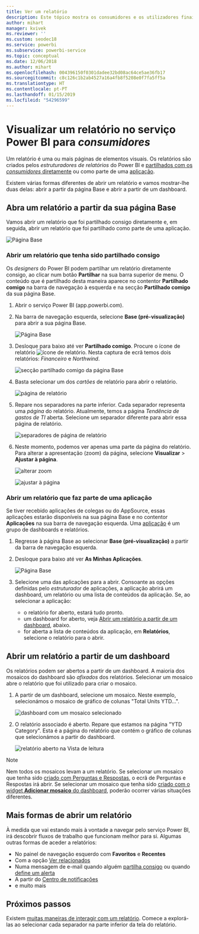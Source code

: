 ```yaml
---
title: Ver um relatório
description: Este tópico mostra os consumidores e os utilizadores finais do Power BI que tiveram de abrir e ver um relatório do Power BI.
author: mihart
manager: kvivek
ms.reviewer: ''
ms.custom: seodec18
ms.service: powerbi
ms.subservice: powerbi-service
ms.topic: conceptual
ms.date: 12/06/2018
ms.author: mihart
ms.openlocfilehash: 004396150f0301dadee32bd08ac64ce5ae36fb17
ms.sourcegitcommit: c8c126c1b2ab4527a16a4fb8f5208e0f7fa5ff5a
ms.translationtype: HT
ms.contentlocale: pt-PT
ms.lasthandoff: 01/15/2019
ms.locfileid: "54296599"
---
```

# <a name="view-a-report-in-power-bi-service-for-consumers"></a>Visualizar um relatório no serviço Power BI para *consumidores*
Um relatório é uma ou mais páginas de elementos visuais. Os relatórios são criados pelos *estruturadores de relatórios* do Power BI e [partilhados com os *consumidores* diretamente](end-user-shared-with-me.md) ou como parte de uma [aplicação](end-user-apps.md). 

Existem várias formas diferentes de abrir um relatório e vamos mostrar-lhe duas delas: abrir a partir da página Base e abrir a partir de um dashboard. 

<!-- add art-->


## <a name="open-a-report-from-your-home-page"></a>Abra um relatório a partir da sua página Base
Vamos abrir um relatório que foi partilhado consigo diretamente e, em seguida, abrir um relatório que foi partilhado como parte de uma aplicação.

   ![Página Base](./media/end-user-report-open/power-bi-home.png)

### <a name="open-a-report-that-has-been-shared-with-you"></a>Abrir um relatório que tenha sido partilhado consigo
Os *designers* do Power BI podem partilhar um relatório diretamente consigo, ao clicar num botão **Partilhar** na sua barra superior de menu. O conteúdo que é partilhado desta maneira aparece no contentor **Partilhado comigo** na barra de navegação à esquerda e na secção **Partilhado comigo** da sua página Base.

1. Abrir o serviço Power BI (app.powerbi.com).

2. Na barra de navegação esquerda, selecione **Base (pré-visualização)** para abrir a sua página Base.  

   ![Página Base](./media/end-user-report-open/power-bi-select-home.png)
   
3. Desloque para baixo até ver **Partilhado comigo**. Procure o ícone de relatório ![ícone de relatório](./media/end-user-report-open/power-bi-report-icon.png). Nesta captura de ecrã temos dois relatórios: *Financeiro* e *Northwind*. 
   
   ![secção partilhado comigo da página Base](./media/end-user-report-open/power-bi-shared.png)

4. Basta selecionar um dos *cartões* de relatório para abrir o relatório.

   ![página de relatório](./media/end-user-report-open/power-bi-report1.png)

5. Repare nos separadores na parte inferior. Cada separador representa uma *página* do relatório. Atualmente, temos a página *Tendência de gastos de TI* aberta. Selecione um separador diferente para abrir essa página de relatório. 

   ![separadores de página de relatório](./media/end-user-report-open/power-bi-tabs.png)

6. Neste momento, podemos ver apenas uma parte da página do relatório. Para alterar a apresentação (zoom) da página, selecione **Visualizar** > **Ajustar à página**.

   ![alterar zoom](./media/end-user-report-open/power-bi-fit.png)

   ![ajustar à página](./media/end-user-report-open/power-bi-report2.png)

### <a name="open-a-report-that-is-part-of-an-app"></a>Abrir um relatório que faz parte de uma aplicação
Se tiver recebido aplicações de colegas ou do AppSource, essas aplicações estarão disponíveis na sua página Base e no contentor **Aplicações** na sua barra de navegação esquerda. Uma [aplicação](end-user-apps.md) é um grupo de dashboards e relatórios.

1. Regresse à página Base ao selecionar **Base (pré-visualização)** a partir da barra de navegação esquerda.

7. Desloque para baixo até ver **As Minhas Aplicações**.

   ![Página Base](./media/end-user-report-open/power-bi-my-apps.png)

8. Selecione uma das aplicações para a abrir. Consoante as opções definidas pelo *estruturador* de aplicações, a aplicação abrirá um dashboard, um relatório ou uma lista de conteúdos da aplicação. Se, ao selecionar a aplicação:
    - o relatório for aberto, estará tudo pronto.
    - um dashboard for aberto, veja [Abrir um relatório a partir de um dashboard](#Open-a-report-from-a-dashboard), abaixo.
    - for aberta a lista de conteúdos da aplicação, em **Relatórios**, selecione o relatório para o abrir.


## <a name="open-a-report-from-a-dashboard"></a>Abrir um relatório a partir de um dashboard
Os relatórios podem ser abertos a partir de um dashboard. A maioria dos mosaicos do dashboard são *afixados* dos relatórios. Selecionar um mosaico abre o relatório que foi utilizado para criar o mosaico. 

1. A partir de um dashboard, selecione um mosaico. Neste exemplo, selecionámos o mosaico de gráfico de colunas "Total Units YTD...".

    ![dashboard com um mosaico selecionado](./media/end-user-report-open/power-bi-dashboard.png)

2.  O relatório associado é aberto. Repare que estamos na página "YTD Category". Esta é a página do relatório que contém o gráfico de colunas que selecionámos a partir do dashboard.

    ![relatório aberto na Vista de leitura](./media/end-user-report-open/power-bi-report-new.png)

> [!NOTE]
> Nem todos os mosaicos levam a um relatório. Se selecionar um mosaico que tenha sido [criado com Perguntas e Respostas](end-user-q-and-a.md), o ecrã de Perguntas e Respostas irá abrir. Se selecionar um mosaico que tenha sido [criado com o widget **Adicionar mosaico** do dashboard](../service-dashboard-add-widget.md), poderão ocorrer várias situações diferentes.  


##  <a name="still-more-ways-to-open-a-report"></a>Mais formas de abrir um relatório
À medida que vai estando mais à vontade a navegar pelo serviço Power BI, irá descobrir fluxos de trabalho que funcionam melhor para si. Algumas outras formas de aceder a relatórios:
- No painel de navegação esquerdo com **Favoritos** e **Recentes**    
- Com a opção [Ver relacionados](end-user-related.md)    
- Numa mensagem de e-mail quando alguém [partilha consigo](../service-share-reports.md) ou quando [define um alerta](end-user-alerts.md)    
- A partir do [Centro de notificações](end-user-notification-center.md)    
- e muito mais

## <a name="next-steps"></a>Próximos passos
Existem [muitas maneiras de interagir com um relatório](end-user-reading-view.md).  Comece a explorá-las ao selecionar cada separador na parte inferior da tela do relatório.

